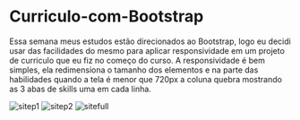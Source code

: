 # Curriculo-com-Bootstrap
Essa semana meus estudos estão direcionados ao Bootstrap, logo eu decidi usar das facilidades do mesmo
para aplicar responsividade em um projeto de curriculo que eu fiz no começo do curso. A responsividade é bem simples, 
ela redimensiona o tamanho dos elementos e na parte das habilidades quando a tela é menor que 720px a coluna quebra
mostrando as 3 abas de skills uma em cada linha.

![sitep1](https://user-images.githubusercontent.com/116298645/201133367-ca1fdf8c-283f-4011-9db4-8babfca27d99.png)
![sitep2](https://user-images.githubusercontent.com/116298645/201133370-28a0790d-763e-447a-9875-c480b38ab73a.png)
![sitefull](https://user-images.githubusercontent.com/116298645/201133372-0a98fc3a-a3f1-43ef-bc52-2b15284ee0b8.png)
